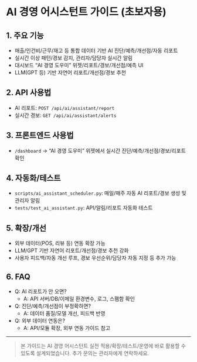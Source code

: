 # AI 경영 어시스턴트 가이드 (초보자용)

## 1. 주요 기능
- 매출/인건비/근무/재고 등 통합 데이터 기반 AI 진단/예측/개선점/자동 리포트
- 실시간 이상 패턴/경보 감지, 관리자/담당자 실시간 알림
- 대시보드 “AI 경영 도우미” 위젯/리포트/경보/개선점/예측 UI
- LLM(GPT 등) 기반 자연어 리포트/개선점/경보 추천

## 2. API 사용법
- AI 리포트: `POST /api/ai/assistant/report`
- 실시간 경보: `GET /api/ai/assistant/alerts`

## 3. 프론트엔드 사용법
- `/dashboard` → “AI 경영 도우미” 위젯에서 실시간 진단/예측/개선점/경보/리포트 확인

## 4. 자동화/테스트
- `scripts/ai_assistant_scheduler.py`: 매일/매주 자동 AI 리포트/경보 생성 및 관리자 알림
- `tests/test_ai_assistant.py`: API/알림/리포트 자동화 테스트

## 5. 확장/개선
- 외부 데이터(POS, 리뷰 등) 연동 확장 가능
- LLM/GPT 기반 자연어 리포트/개선점/경보 추천 강화
- 사용자 피드백/자동 개선 루프, 경보 우선순위/담당자 자동 지정 등 추가 가능

## 6. FAQ
- Q: AI 리포트가 안 오면?
  - A: API 서버/DB/이메일 환경변수, 로그, 스팸함 확인
- Q: 진단/예측/개선점이 부정확하면?
  - A: 데이터 품질/모델 개선, 피드백 반영
- Q: 외부 데이터 연동은?
  - A: API/모듈 확장, 외부 연동 가이드 참고

---

> 본 가이드는 AI 경영 어시스턴트 실전 적용/확장/테스트/운영에 바로 활용할 수 있도록 설계되었습니다. 추가 문의는 관리자에게 연락하세요. 